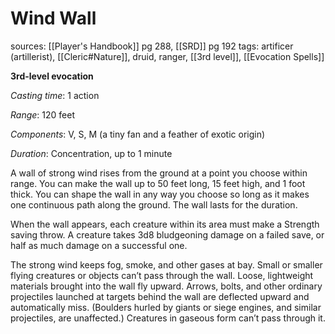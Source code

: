 # Wind Wall
sources: [[Player's Handbook]] pg 288, [[SRD]] pg 192
tags: artificer (artillerist), [[Cleric#Nature]], druid, ranger, [[3rd level]], [[Evocation Spells]]

**3rd-level evocation**

*Casting time*: 1 action

*Range*: 120 feet

*Components*: V, S, M (a tiny fan and a feather of exotic origin)

*Duration*: Concentration, up to 1 minute

A wall of strong wind rises from the ground at a point you choose within range. You can make the wall up to 50 feet long, 15 feet high, and 1 foot thick. You can shape the wall in any way you choose so long as it makes one continuous path along the ground. The wall lasts for the duration.

When the wall appears, each creature within its area must make a Strength saving throw. A creature takes 3d8 bludgeoning damage on a failed save, or half as much damage on a successful one.

The strong wind keeps fog, smoke, and other gases at bay. Small or smaller flying creatures or objects can’t pass through the wall. Loose, lightweight materials brought into the wall fly upward. Arrows, bolts, and other ordinary projectiles launched at targets behind the wall are deflected upward and automatically miss. (Boulders hurled by giants or siege engines, and similar projectiles, are unaffected.) Creatures in gaseous form can’t pass through it.
